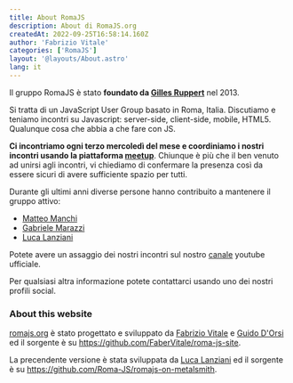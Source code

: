 ```yaml
---
title: About RomaJS
description: About di RomaJS.org
createdAt: 2022-09-25T16:58:14.160Z
author: 'Fabrizio Vitale'
categories: ['RomaJS']
layout: '@layouts/About.astro'
lang: it
---
```


Il gruppo RomaJS è stato **foundato da [Gilles Ruppert](https://twitter.com/gillesruppert)** nel 2013.

Si tratta di un JavaScript User Group basato in Roma, Italia.
Discutiamo e teniamo incontri su Javascript: server-side, client-side, mobile, HTML5. Qualunque cosa che abbia a che fare con JS.

**Ci incontriamo ogni terzo mercoledì del mese e coordiniamo i nostri incontri usando la piattaforma [meetup](http://www.meetup.com/RomaJS/)**.
Chiunque è più che il ben venuto ad unirsi agli incontri, vi chiediamo di confermare la presenza così da essere sicuri di avere sufficiente spazio per tutti.

Durante gli ultimi anni diverse persone hanno contribuito a mantenere il gruppo attivo:

- [Matteo Manchi](https://twitter.com/matteomanchi)
- [Gabriele Marazzi](https://twitter.com/gabrielem/)
- [Luca Lanziani](https://twitter.com/lucalanziani)

Potete avere un assaggio dei nostri incontri sul nostro [canale](https://www.youtube.com/channel/UCFm8OPi5USbFybw9SaTLxeA) youtube ufficiale.

Per qualsiasi altra informazione potete contattarci usando uno dei nostri profili social.

### About this website

[romajs.org](https://romajs.org/) è stato progettato e sviluppato da [Fabrizio Vitale](https://github.com/FaberVitale) e [Guido D'Orsi](https://github.com/gdorsi) ed il sorgente è su https://github.com/FaberVitale/roma-js-site.

La precendente versione è stata sviluppata da [Luca Lanziani](https://github.com/LucaLanziani) ed il sorgente è su https://github.com/Roma-JS/romajs-on-metalsmith.
